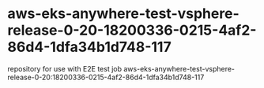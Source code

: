 # aws-eks-anywhere-test-vsphere-release-0-20-18200336-0215-4af2-86d4-1dfa34b1d748-117
repository for use with E2E test job aws-eks-anywhere-test-vsphere-release-0-20:18200336-0215-4af2-86d4-1dfa34b1d748-117
